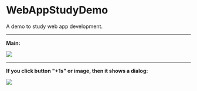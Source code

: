 # WebAppStudyDemo

A demo to study web app development.

---
**Main:**

![](https://github.com/frogfans/WebAppStudyDemo/blob/master/res/main.jpg)

---
**If you click button "+1s" or image, then it shows a dialog:**

![](https://github.com/frogfans/WebAppStudyDemo/blob/master/res/dialog.png)
